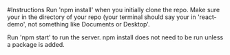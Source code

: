 #Instructions 
Run 'npm install' when you initially clone the repo. Make sure your in the directory of your repo (your terminal should say your in 'react-demo', not something like Documents or Desktop'.

Run 'npm start' to run the server. npm install does not need to be run unless a package is added.
